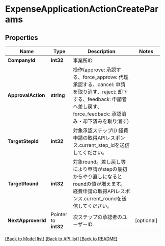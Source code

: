 # ExpenseApplicationActionCreateParams

## Properties

Name | Type | Description | Notes
------------ | ------------- | ------------- | -------------
**CompanyId** | **int32** | 事業所ID | 
**ApprovalAction** | **string** | 操作(approve: 承認する、force_approve: 代理承認する、cancel: 申請を取り消す、reject: 却下する、feedback: 申請者へ差し戻す、force_feedback: 承認済み・却下済みを取り消す) | 
**TargetStepId** | **int32** | 対象承認ステップID 経費申請の取得APIレスポンス.current_step_idを送信してください。 | 
**TargetRound** | **int32** | 対象round。差し戻し等により申請がstepの最初からやり直しになるとroundの値が増えます。経費申請の取得APIレスポンス.current_roundを送信してください。 | 
**NextApproverId** | Pointer to **int32** | 次ステップの承認者のユーザーID | [optional] 

[[Back to Model list]](../README.md#documentation-for-models) [[Back to API list]](../README.md#documentation-for-api-endpoints) [[Back to README]](../README.md)


